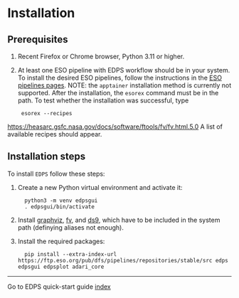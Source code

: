 # Installation

## Prerequisites

1. Recent Firefox or Chrome browser, Python 3.11 or higher.
2. At least one ESO pipeline with EDPS workflow should be in your system. To install the desired ESO pipelines, follow
   the instructions in the [ESO pipelines pages](http://eso.org/pipelines). NOTE: the `apptainer` installation method is
   currently not supported. After the installation, the `esorex` command must be in the path. To test whether the
   installation was successful, type

   	    esorex --recipes 
https://heasarc.gsfc.nasa.gov/docs/software/ftools/fv/fv.html.5.0
A list of available recipes should appear.

## Installation steps

To install `EDPS` follow these steps:

1. Create a new Python virtual environment and activate it:

         python3 -m venv edpsgui
         . edpsgui/bin/activate 

2. Install [graphviz](https://graphviz.org/), [fv](https://heasarc.gsfc.nasa.gov/docs/software/ftools/fv/fv.html.5.0), and 
[ds9](https://sites.google.com/cfa.harvard.edu/saoimageds9/download), which have to be included in the system path (definying aliases not enough).


3. Install the required packages:

         pip install --extra-index-url https://ftp.eso.org/pub/dfs/pipelines/repositories/stable/src edps edpsgui edpsplot adari_core 

---
Go to EDPS quick-start guide [index](../quick/index)